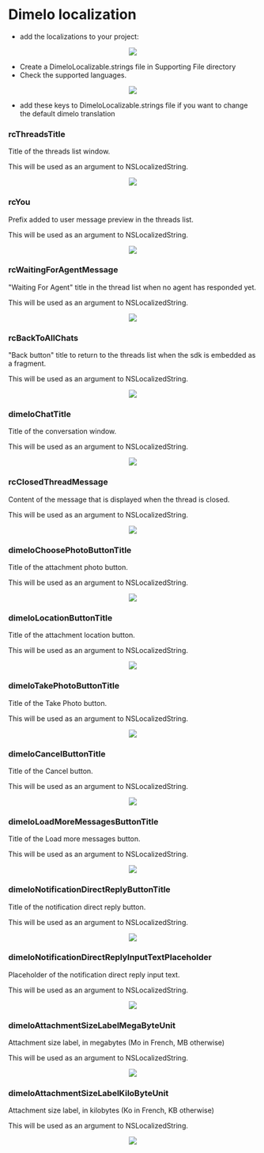 Dimelo localization
==========================

- add the localizations to your project:

<p align="center">
<img src="https://s26.postimg.cc/ab44y4x7d/demo.png"/>
</p>

- Create a DimeloLocalizable.strings file in Supporting File directory
- Check the supported languages.

<p align="center">
<img src="https://s26.postimg.cc/n526rhamx/localization.png"/>
</p>

- add these keys to DimeloLocalizable.strings file if you want to change the default dimelo translation

### rcThreadsTitle
Title of the threads list window.

This will be used as an argument to NSLocalizedString.


<p align="center">
<img src="https://i.postimg.cc/QxhPTn0X/rc-Threads-Title.jpg"/>
</p>

### rcYou
Prefix added to user message preview in the threads list.

This will be used as an argument to NSLocalizedString.


<p align="center">
<img src="https://i.postimg.cc/NMx8qbT4/rcYou.png"/>
</p>

### rcWaitingForAgentMessage
"Waiting For Agent" title in the thread list when no agent has responded yet.

This will be used as an argument to NSLocalizedString.


<p align="center">
<img src="https://i.postimg.cc/gcSRVxKn/rc-Waiting-For-Agent-Message.png"/>
</p>

### rcBackToAllChats
"Back button" title to return to the threads list when the sdk is embedded as a fragment.

This will be used as an argument to NSLocalizedString.


<p align="center">
<img src="https://i.postimg.cc/gJMwH78f/rc-Back-To-All-Chats.png"/>
</p>

### dimeloChatTitle
Title of the conversation window. 

This will be used as an argument to NSLocalizedString.


<p align="center">
<img src="https://i.postimg.cc/zfpQgn67/title.png"/>
</p>

### rcClosedThreadMessage
Content of the message that is displayed when the thread is closed.

This will be used as an argument to NSLocalizedString.


<p align="center">
<img src="https://i.postimg.cc/s26X9dnv/close-Text-Color.png"/>
</p>

### dimeloChoosePhotoButtonTitle
Title of the attachment photo button. 

This will be used as an argument to NSLocalizedString.


<p align="center">
<img src="https://s26.postimg.cc/ph0zxl8gp/choose_titles.png"/>
</p>

### dimeloLocationButtonTitle
Title of the attachment location button. 

This will be used as an argument to NSLocalizedString.


<p align="center">
<img src="https://s26.postimg.cc/ph0zxl8gp/choose_titles.png"/>
</p>

###  dimeloTakePhotoButtonTitle
Title of the Take Photo button. 

This will be used as an argument to NSLocalizedString.


<p align="center">
<img src="https://s26.postimg.cc/ph0zxl8gp/choose_titles.png"/>
</p>

### dimeloCancelButtonTitle
Title of the Cancel button. 

This will be used as an argument to NSLocalizedString.


<p align="center">
<img src="https://s26.postimg.cc/ph0zxl8gp/choose_titles.png"/>
</p>

### dimeloLoadMoreMessagesButtonTitle
Title of the Load more messages button. 

This will be used as an argument to NSLocalizedString.


<p align="center">
<img src="https://s26.postimg.cc/az3splh5l/load_more_messages_title.png"/>
</p>

### dimeloNotificationDirectReplyButtonTitle
Title of the notification direct reply button.

This will be used as an argument to NSLocalizedString.


<p align="center">
<img src="https://i.postimg.cc/MTqGHJDG/reply-button-title.jpg"/>
</p>

### dimeloNotificationDirectReplyInputTextPlaceholder
Placeholder of the notification direct reply input text.

This will be used as an argument to NSLocalizedString.


<p align="center">
<img src="https://i.postimg.cc/NFGLJv9n/reply-hint-input-text.jpg"/>
</p>

### dimeloAttachmentSizeLabelMegaByteUnit
Attachment size label, in megabytes (Mo in French, MB otherwise)

This will be used as an argument to NSLocalizedString.


<p align="center">
<img src="https://i.postimg.cc/rptJ85cz/mb.png"/>
</p>

### dimeloAttachmentSizeLabelKiloByteUnit
Attachment size label, in kilobytes (Ko in French, KB otherwise)

This will be used as an argument to NSLocalizedString.


<p align="center">
<img src="https://i.postimg.cc/pXXJmwxw/kb.png"/>
</p>

